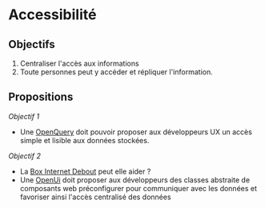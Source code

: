 
Accessibilité
===

## Objectifs

1. Centraliser l'accès aux informations
2. Toute personnes peut y accéder et répliquer l'information.

## Propositions

_Objectif 1_

- Une [OpenQuery](OpenQuery.md) doit pouvoir proposer aux développeurs UX un accès simple et lisible aux données stockées.

_Objectif 2_

- La [Box Internet Debout](https://wiki.nuitdebout.fr/wiki/Box_Internet_Debout) peut elle aider ?
- Une [OpenUi](OpenUi.md) doit proposer aux développeurs des classes abstraite de composants web préconfigurer pour communiquer avec les données et favoriser ainsi l'accès centralisé des données

